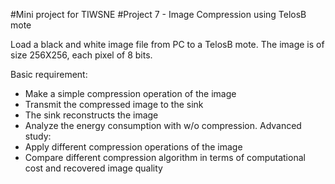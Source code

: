 #Mini project for TIWSNE
#Project 7 - Image Compression using TelosB mote

Load a black and white image file from PC to a TelosB mote.
The image is of size 256X256, each pixel of 8 bits.

Basic requirement:
 - Make a simple compression operation of the image
 - Transmit the compressed image to the sink
 - The sink reconstructs the image
 - Analyze the energy consumption with w/o compression.
Advanced study:
 - Apply different compression operations of the image
 - Compare different compression algorithm in terms of computational cost and recovered image quality
